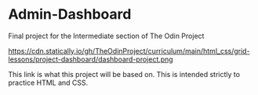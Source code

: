 # Admin-Dashboard
Final project for the Intermediate section of The Odin Project

https://cdn.statically.io/gh/TheOdinProject/curriculum/main/html_css/grid-lessons/project-dashboard/dashboard-project.png

This link is what this project will be based on. This is intended strictly to practice HTML and CSS.